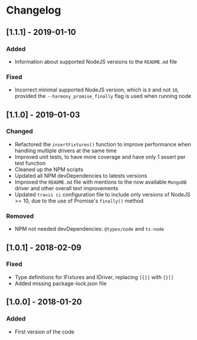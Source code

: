 # Changelog

## [1.1.1] - 2019-01-10
### Added
- Information about supported NodeJS versions to the `README.md` file

### Fixed
- Incorrect minimal supported NodeJS version, which is `8` and not `10`, provided the `--harmony_promise_finally` flag is used when running node

## [1.1.0] - 2019-01-03
### Changed
- Refactored the `insertFixtures()` function to improve performance when handling multiple drivers at the same time
- Improved unit tests, to have more coverage and have only 1 assert per test function
- Cleaned up the NPM scripts
- Updated all NPM devDependencies to latests versions
- Improved the `README.md` file with mentions to the now available `MongoDB` driver and other overall text improvements
- Updated `travis ci` configuration file to include only versions of NodeJS >= 10, due to the use of Promise's `finally()` method

### Removed
- NPM not needed devDependencies: `@types/node` and `ts-node`

## [1.0.1] - 2018-02-09
### Fixed
- Type definitions for IFixtures and IDriver, replacing `[{}]` with `{}[]`
- Added missing package-lock.json file

## [1.0.0] - 2018-01-20
### Added
- First version of the code